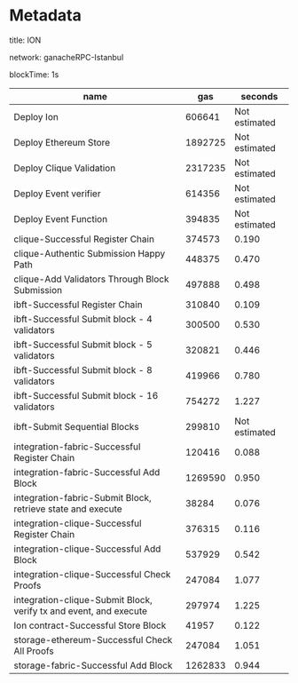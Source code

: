 # Metadata


title: ION


network: ganacheRPC-Istanbul


blockTime: 1s

 | name | gas | seconds | 
 | --- | --- | --- | 
 | Deploy Ion | 606641 | Not estimated
Deploy Ethereum Store | 1892725 | Not estimated
Deploy Clique Validation | 2317235 | Not estimated
Deploy Event verifier | 614356 | Not estimated
Deploy Event Function | 394835 | Not estimated
clique-Successful Register Chain | 374573 | 0.190
clique-Authentic Submission Happy Path | 448375 | 0.470
clique-Add Validators Through Block Submission | 497888 | 0.498
ibft-Successful Register Chain | 310840 | 0.109
ibft-Successful Submit block - 4 validators  | 300500 | 0.530
ibft-Successful Submit block - 5 validators  | 320821 | 0.446
ibft-Successful Submit block - 8 validators  | 419966 | 0.780
ibft-Successful Submit block - 16 validators  | 754272 | 1.227
ibft-Submit Sequential Blocks | 299810 | Not estimated
integration-fabric-Successful Register Chain | 120416 | 0.088
integration-fabric-Successful Add Block | 1269590 | 0.950
integration-fabric-Submit Block, retrieve state and execute | 38284 | 0.076
integration-clique-Successful Register Chain | 376315 | 0.116
integration-clique-Successful Add Block | 537929 | 0.542
integration-clique-Successful Check Proofs | 247084 | 1.077
integration-clique-Submit Block, verify tx and event, and execute | 297974 | 1.225
Ion contract-Successful Store Block | 41957 | 0.122
storage-ethereum-Successful Check All Proofs | 247084 | 1.051
storage-fabric-Successful Add Block | 1262833 | 0.944 | 
